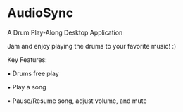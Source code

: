 # AudioSync
A Drum Play-Along Desktop Application

Jam and enjoy playing the drums to your favorite music! :)

Key Features:

• Drums free play

• Play a song

• Pause/Resume song, adjust volume, and mute
